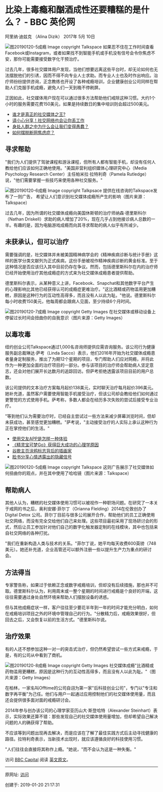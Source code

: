 # 比染上毒瘾和酗酒成性还要糟糕的是什么？ - BBC 英伦网

阿里纳·迪兹克 （Alina Dizik） 2017年 5月 10日

 ![图20190120-5成瘾](图20190120-5成瘾.jpg)
Image copyright Talkspace 
如果忍不住在工作时间查看Facebook或Instagram，或者如果找不到智能手机或手机没有信号会令你焦虑不安，那你可能需要接受数字化干预治疗。

过去几年，很多社交媒体用户发现，当他们想要远离这些平台时，却无论如何也无法摆脱他们的引诱，因而不得不向专业人士求助。而专业人士也及时作出响应。治疗师纷纷提供咨询，正念教练也开设了各种戒瘾培训，企业健康创业公司同样在帮助人们克服手机成瘾，避免人们一天到晚不停刷屏。

正因如此，社交媒体用户现在可以通过很多方法帮助他们戒除这种习惯。大约1个小时的服务需要花费150美元，如果是持续数日的集中培训则会超过500美元。

- [谁才是真正的社交媒体之王?](http://www.bbc.com/ukchina/simp/vert_cap/2016/06/160602_vert_cap_meet-the-true-kings-and-queens-of-facebook-and-snapchat)
- [请小心分享！社交网络也会让你丢工作](http://www.bbc.com/ukchina/simp/vert_cap/2016/09/160915_vert_cap_think-before-you-overshare-yes-it-can-get-you-fired)
- [身处人群之中为什么会让我们变得愚蠢？](http://www.bbc.com/ukchina/simp/vert_fut/2016/01/160127_vert_fut_are-your-opinions-really-your-own)
- [如何摆脱断网焦虑症？](http://www.bbc.com/ukchina/simp/vert-cap-39279385)

## 寻求帮助

"我们为人们提供了驾驶课程和游泳课程，但所有人都有智能手机，却没有任何人教给他们应该如何正确地使用。"美国非营利组织媒体心理研究中心（Media Psychology Research Center）主任帕米拉·拉特利奇（Pamela Rutledge）说，"他们需要掌握一些技巧来使用各种社交服务。"

 ![图20190120-6成瘾](图20190120-6成瘾.jpg)
Image copyright Talkpsace 
提供在线咨询的Talkspace发布了一则广告， 希望让人们意识到社交媒体成瘾所产生的影响（图片来源：Talkspace）

过去几年，因为所谓的社交媒体成瘾向美国休斯顿的治疗师纳森·德里斯科尔（Nathan Driskell）求助的病人增加了20%，现在几乎占到他接诊病人总数的一半。有趣的是，因为电脑游戏成瘾而向其寻求帮助的病人似乎有所减少。

## 未获承认，但可以治疗

需要强调的是，社交媒体并未被美国精神病学会的《精神疾病诊断与统计手册》这样的医学分类文献列为正式疾病，这份手册被视作精神疾病诊断的黄金标准。至于这种情况是否应该归入其中目前仍存在争议。然而，包括德里斯科尔在内的治疗师已经开始使用治疗其他成瘾症的方式来为社交媒体成瘾患者提供帮助。

德里斯科尔表示，从某种意义上讲，Facebook、Snapchat和其他数字平台产生的心理影响比其他已经获得认可的成瘾症更难治疗。"这比酒精或药物滥用更加糟糕，原因是这种行为的互动性高得多，而且没有人以此为耻。"他说。德里斯科尔每小时收费150美元，他每周都会跟病人见面，至少持续6个月时间。

 ![图20190120-7成瘾](图20190120-7成瘾.jpg)
Image copyright Getty Images 
在社交媒体或移动设备上停留过长时间会扭曲你的自我意识（图片来源：Getty Images）

## 以毒攻毒

纽约创业公司Talkspace通过1,000名咨询师提供应需咨询服务。该公司行为健康服务副总裁琳达·萨考（Linda Sacco）表示，他们2016年开始为社交媒体成瘾患者量身定制服务，推出了为期12个星期的项目，专门帮助人们应对网瘾，并将此作为一种更加全面的治疗项目的一部分。参与该项目的治疗师会帮助病人坚定意志，还会对他们展开长达数月的追踪回访。但萨考拒绝透露该项目目前的用户总数。

该公司提供的文本治疗方案每月起价138美元，实时聊天治疗每月起价396美元。她补充道，虽然客户需要使用智能手机接受治疗，但该公司却会教给他们如何通过更警觉的方式使用手机。萨考称，多数人都会在经历多次失败的尝试后接受专业治疗。

"等到他们认为需要治疗时，已经自主尝试过一些方法来减少屏幕浏览时间，但却未获成功，甚至感觉更加糟糕。"萨考说，"主动接受治疗的人实际上承认这种行为正在掌控他们的生活。"

- [使用交友APP是怎样一种体验](http://www.bbc.com/ukchina/simp/vert_fut/2016/06/160613_vert_fut_what-i-learnt-using-a-friendship-app)
- [《精灵宝可梦Go》获得巨大成功的心理学原因](http://www.bbc.com/ukchina/simp/vert_fut/2016/08/160803_vert_fut_the-psychological-tricks-behind-pokemon-gos-success)
- [谷歌主页涂鸦标志背后的插画家](http://www.bbc.com/ukchina/simp/vert_cap/2016/05/160512_vert_cap_meet-the-man-behind-googles-doodles)
- [脸书分享心情透露出的隐藏信号](http://www.bbc.com/ukchina/simp/vert_fut/2016/11/161109_vert_fut_our-facebook-sharing-can-reveal-hidden-signals-about-you)

![图20190120-5成瘾](图20190120-5成瘾.jpg) 
Image copyright Talkspace 
这则广告展示了社交媒体如何扭曲你的观点，并在其中使用了哈哈镜（图片来源：Talkspace）

## 帮助病人

其他人认为，糟糕的社交媒体使用习惯可以被视作一种职场问题。在研究了一本关于戒网的书之后，奥利安娜·菲尔丁（Orianna FIelding）2014在伦敦创办了Digital Detox 公司。菲尔丁目前与很多公司展开合作，帮助他们的员工正确使用社交网络，而没有完全交给他们自己来处理。这些项目最初采用了现场研讨会的形式，然后让员工参加针对他们自己的数字化触发器定制的在线模块，其中也包括来自社交网络的各种打扰。

"我们在重新构造人类与技术的关系。"菲尔丁说，她平均每天收费600英镑（748美元）。她还补充道，企业高管还可以额外注册一些以提升生产力为重点的研讨会。

## 方法得当

专家警告称，如果过于依赖正念或数字戒瘾培训，但却没有后续措施，那也并不可取。德里斯科尔认为，利用周末或一整个星期的时间进行戒瘾是个良好的开端，这往往需要通过身处自然环境来帮助人们摆脱设备的诱惑。

但与其他成瘾症状一样，客户往往至少要花半年到一年的时间才能充分明白，如何在戒瘾培训项目之外的环境中管理自己的行为。"分散精力后，戒瘾效果很好，但回去之后，又会恢复以前的生活方式。"德里斯科尔说。

## 治疗效果

有的人还不想参加这种一对一的突击式治疗，但仍然希望尝试一些方式来戒瘾，于是，有的公司从中看到了商机。

 ![图20190120-8成瘾](图20190120-8成瘾.jpg)
Image copyright Getty Images 
社交媒体成瘾"比酒精或药物滥用更糟糕，原因是这种行为的互动性高得多，而且没有人以此为耻。"（图片来源：Getty Images）

在柏林，一家名叫Offtime的公司自诩为第一家"后科技创业公司"，专门以"专注和数字再平衡"为己任。他们与用户一起通过应用控制他们的社交媒体使用量，而且还会提供很多面对面的戒瘾研讨会。

2014年参与创办该公司的心理学家亚历山大·斯登哈特（Alexander Steinhart）表示，实际效果还算不错：那些发现自己的社交媒体使用量增加，但却希望自己解决问题的人的确获得了帮助。

不应该等到问题出现再去解决，而是应该在了解了最佳实践方式后主动寻找健康的路径。拉特利奇表示，当新技术出现时，就应该遵循良好的科技使用习惯。

"人们往往会直接将其称作上瘾。"她说，"而不会认为这是一种失衡。"

访问 [BBC Capital](http://www.bbc.com/capital) 阅读 [英文原文](http://www.bbc.com/capital/story/20170417-the-addiction-thats-worse-than-alcohol-or-drug-abuse)。

------

原网址: [访问](https://www.bbc.com/ukchina/simp/vert-cap-39870706?ocid=socialflow_twitter)

创建于: 2019-01-20 21:17:31